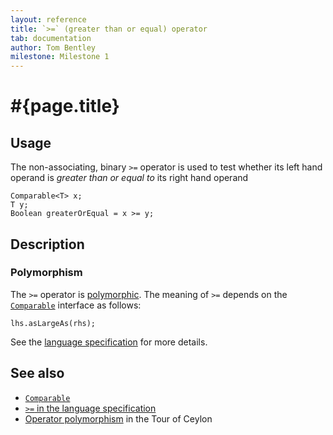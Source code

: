 ```yaml
---
layout: reference
title: `>=` (greater than or equal) operator
tab: documentation
author: Tom Bentley
milestone: Milestone 1
---
```


# #{page.title}

## Usage 

The non-associating, binary `>=` operator is used to test whether its left hand 
operand is *greater than or equal to* its right hand operand

    Comparable<T> x;
    T y;
    Boolean greaterOrEqual = x >= y;

## Description

### Polymorphism

The `>=` operator is [polymorphic](/documentation/reference/operator/operator-polymorphism). 
The meaning of `>=` depends on the 
[`Comparable`](../../ceylon.language/Comparable) interface as follows:

    lhs.asLargeAs(rhs);

See the [language specification](#{site.urls.spec}#equalityandcomparisonoperators) for more details.

## See also

* [`Comparable`](../../ceylon.language/Comparable)
* [`>=` in the language specification](#{site.urls.spec}#equalityandcomparisonoperators)
* [Operator polymorphism](/documentation/tour/language-module/#operator_polymorphism) 
  in the Tour of Ceylon

